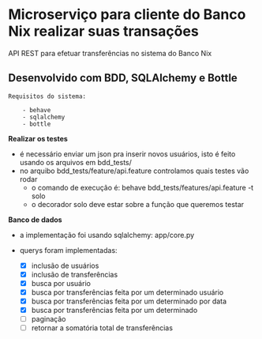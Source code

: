 # Microserviço para cliente do Banco Nix realizar suas transações

  API REST para efetuar transferências no sistema do Banco Nix

## Desenvolvido com BDD, SQLAlchemy e Bottle

    Requisitos do sistema:

        - behave
        - sqlalchemy
        - bottle

**Realizar os testes**

   - é necessário enviar um json pra inserir novos usuários, isto é feito usando os arquivos em bdd_tests/
   - no arquibo bdd_tests/feature/api.feature controlamos quais testes vão rodar
      - o comando de execução é: behave bdd_tests/features/api.feature -t solo
      - o decorador solo deve estar sobre a função que queremos testar

**Banco de dados**

   - a implementação foi usando sqlalchemy: app/core.py
   - querys foram implementadas:

      - [x] inclusão de usuários
      - [x] inclusão de transferências
      - [x] busca por usuário
      - [x] busca por transferências feita por um determinado usuário
      - [x] busca por transferências feita por um determinado por data
      - [x] busca por transferências feita por um determinado
      - [ ] paginação
      - [ ] retornar a somatória total de transferências
